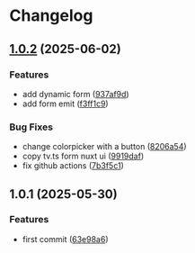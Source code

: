 # Changelog

## [1.0.2](https://github.com/devcui/fantasies-ui/compare/v1.0.1...v1.0.2) (2025-06-02)

### Features

* add dynamic form ([937af9d](https://github.com/devcui/fantasies-ui/commit/937af9d9ac84c2ee137e75225268128bb77897a8))
* add form emit ([f3ff1c9](https://github.com/devcui/fantasies-ui/commit/f3ff1c9e8a0b94a3f3adf8e56c4558ccc9013c28))

### Bug Fixes

* change colorpicker with a button ([8206a54](https://github.com/devcui/fantasies-ui/commit/8206a54776e9b90fb05b9c0275382af468e43759))
* copy tv.ts form nuxt ui ([9919daf](https://github.com/devcui/fantasies-ui/commit/9919daf63883997f4fd9589545d2701ef55f5813))
* fix github actions ([7b3f5c1](https://github.com/devcui/fantasies-ui/commit/7b3f5c15b08bae785353a3260744abf6b6417ca9))

## 1.0.1 (2025-05-30)

### Features

* first commit ([63e98a6](https://github.com/devcui/fantasies-ui/commit/63e98a68b4b92ed9db182b40685863c5a3b39d4a))

